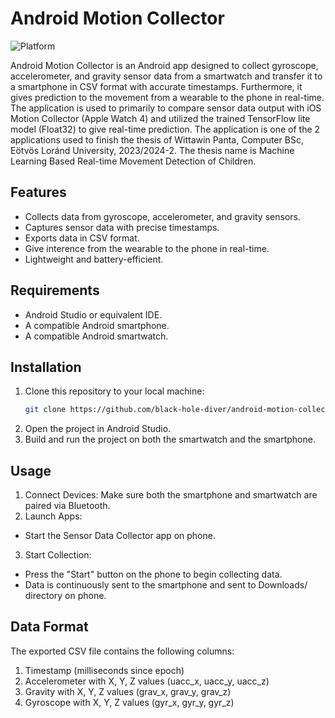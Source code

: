 # Android Motion Collector

![Platform](https://img.shields.io/badge/Platform-Android-green.svg)

Android Motion Collector is an Android app designed to collect gyroscope, accelerometer, and gravity sensor data from a smartwatch and transfer it to a smartphone in CSV format with accurate timestamps. Furthermore, it gives prediction to the movement from a wearable to the phone in real-time. The application is used to primarily to compare sensor data output with iOS Motion Collector (Apple Watch 4) and utilized the trained TensorFlow lite model (Float32) to give real-time prediction. The application is one of the 2 applications used to finish the thesis of Wittawin Panta, Computer BSc, Eötvös Loránd University, 2023/2024-2. The thesis name is Machine Learning Based Real-time Movement Detection of Children.

## Features
- Collects data from gyroscope, accelerometer, and gravity sensors.
- Captures sensor data with precise timestamps.
- Exports data in CSV format.
- Give interence from the wearable to the phone in real-time.
- Lightweight and battery-efficient.

## Requirements
- Android Studio or equivalent IDE.
- A compatible Android smartphone.
- A compatible Android smartwatch.

## Installation

1. Clone this repository to your local machine:
    ```bash
    git clone https://github.com/black-hole-diver/android-motion-collector.git
    ```
2. Open the project in Android Studio.
3. Build and run the project on both the smartwatch and the smartphone.

## Usage
1. Connect Devices:
Make sure both the smartphone and smartwatch are paired via Bluetooth.
2. Launch Apps:
- Start the Sensor Data Collector app on phone.
3. Start Collection:
- Press the "Start" button on the phone to begin collecting data.
- Data is continuously sent to the smartphone and sent to Downloads/ directory on phone.

## Data Format
The exported CSV file contains the following columns:

1. Timestamp (milliseconds since epoch)
2. Accelerometer with X, Y, Z values (uacc_x, uacc_y, uacc_z)
3. Gravity with X, Y, Z values (grav_x, grav_y, grav_z)
4. Gyroscope with X, Y, Z values (gyr_x, gyr_y, gyr_z)
